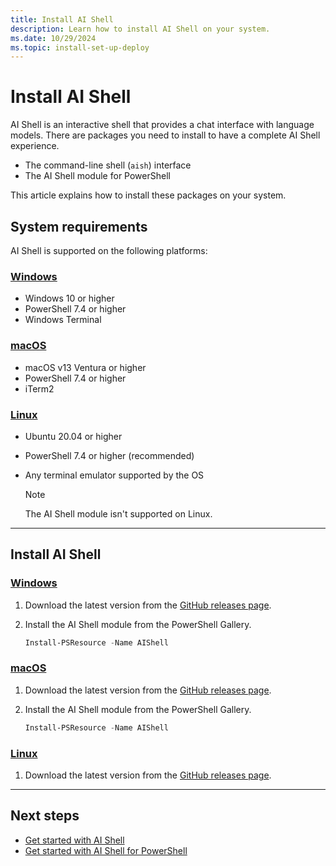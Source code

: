 ```yaml
---
title: Install AI Shell
description: Learn how to install AI Shell on your system.
ms.date: 10/29/2024
ms.topic: install-set-up-deploy
---
```

# Install AI Shell

AI Shell is an interactive shell that provides a chat interface with language models. There are
packages you need to install to have a complete AI Shell experience.

- The command-line shell (`aish`) interface
- The AI Shell module for PowerShell

This article explains how to install these packages on your system.

<!-- TODO add details for an installer script for users to run and bypass most of the steps -->

## System requirements

AI Shell is supported on the following platforms:

<!-- markdownlint-disable MD023 MD024 MD051 -->
### [Windows](#tab/windows)

- Windows 10 or higher
- PowerShell 7.4 or higher
- Windows Terminal

### [macOS](#tab/macos)

- macOS v13 Ventura or higher
- PowerShell 7.4 or higher
- iTerm2

### [Linux](#tab/linux)

- Ubuntu 20.04 or higher
- PowerShell 7.4 or higher (recommended)
- Any terminal emulator supported by the OS

  > [!NOTE]
  > The AI Shell module isn't supported on Linux.

<!-- markdownlint-enable MD023 MD024 MD051 -->

---

## Install AI Shell

<!-- markdownlint-disable MD023 MD024 MD051 -->
### [Windows](#tab/windows)

1. Download the latest version from the
   [GitHub releases page][03].
1. Install the AI Shell module from the PowerShell Gallery.

   ```powershell
   Install-PSResource -Name AIShell
   ```

### [macOS](#tab/macos)

1. Download the latest version from the
   [GitHub releases page][03].
1. Install the AI Shell module from the PowerShell Gallery.

   ```powershell
   Install-PSResource -Name AIShell
   ```

### [Linux](#tab/linux)

1. Download the latest version from the
   [GitHub releases page][03].

<!-- markdownlint-enable MD023 MD024 MD051 -->

---

## Next steps

- [Get started with AI Shell][02]
- [Get started with AI Shell for PowerShell][01]

<!-- link references -->
[01]: get-started/aishell-powershell.md
[02]: get-started/aishell-standalone.md
[03]: https://github.com/PowerShell/ProjectMercury/releases/latest
